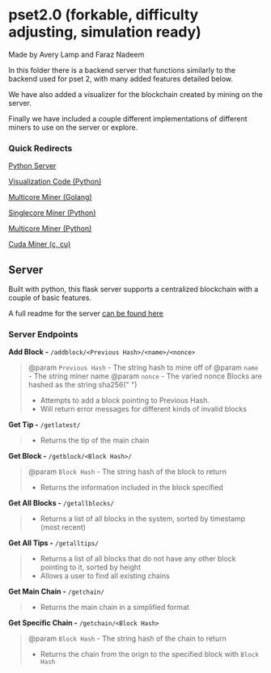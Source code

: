 # pset2.0 (forkable, difficulty adjusting, simulation ready)
Made by Avery Lamp and Faraz Nadeem

In this folder there is a backend server that functions similarly to the backend used for pset 2, 
with many added features detailed below.  

We have also added a visualizer for the blockchain created by mining on the server. 

Finally we have included a couple different implementations of different miners to use on the server
or explore.

### Quick Redirects

[Python Server]()

[Visualization Code (Python)]()

[Multicore Miner (Golang)]()

[Singlecore Miner (Python)]()

[Multicore Miner (Python)]()

[Cuda Miner (c, cu)]()


## Server

Built with python, this flask server supports a centralized blockchain with a couple of basic features.

A full readme for the server [can be found here](../server-python/README.md)

### Server Endpoints

**Add Block -** `/addblock/<Previous Hash>/<name>/<nonce>`
>  @param `Previous Hash` - The string hash to mine off of
>  @param `name` - The string miner name
>  @param `nonce` - The varied nonce 
>  Blocks are hashed as the string sha256("<Previous Hash> <name> <nonce>")
>  - Attempts to add a block pointing to Previous Hash.  
>  - Will return error messages for different kinds of invalid blocks

**Get Tip -** `/getlatest/`
>  - Returns the tip of the main chain

**Get Block -** `/getblock/<Block Hash>/`
>  @param `Block Hash` - The string hash of the block to return
>  - Returns the information included in the block specified

**Get All Blocks -** `/getallblocks/`
>  - Returns a list of all blocks in the system, sorted by timestamp (most recent)

**Get All Tips -** `/getalltips/`
>  - Returns a list of all blocks that do not have any other block pointing to it, sorted by height
>  - Allows a user to find all existing chains

**Get Main Chain -** `/getchain/`
>  - Returns the main chain in a simplified format

**Get Specific Chain -** `/getchain/<Block Hash>`
>  @param `Block Hash` - The string hash of the chain to return
>  - Returns the chain from the orign to the specified block with `Block Hash`


